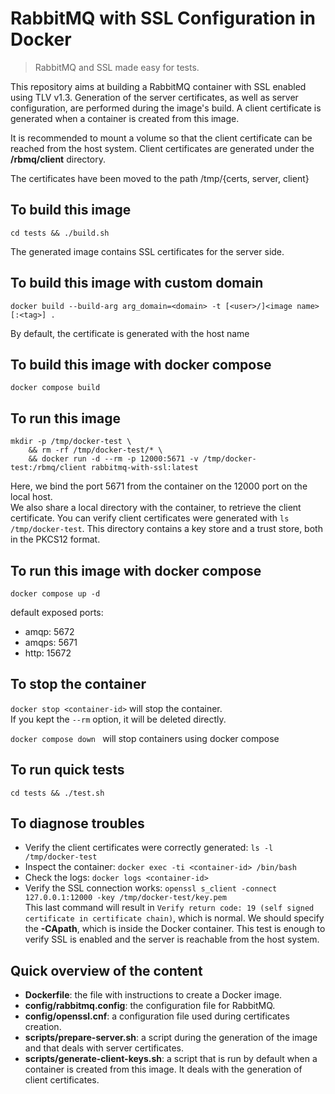 # RabbitMQ with SSL Configuration in Docker

> RabbitMQ and SSL made easy for tests.

This repository aims at building a RabbitMQ container with SSL enabled using TLV v1.3.
Generation of the server certificates, as well as server configuration, are performed during
the image's build. A client certificate is generated when a container is created from this image.

It is recommended to mount a volume so that the client certificate can be reached from the
host system. Client certificates are generated under the **/rbmq/client** directory.

The certificates have been moved to the path /tmp/{certs, server, client}

## To build this image

```shell
cd tests && ./build.sh
```

The generated image contains SSL certificates for the server side.

## To build this image with custom domain

```shell
docker build --build-arg arg_domain=<domain> -t [<user>/]<image name>[:<tag>] .
```

By default, the certificate is generated with the host name

## To build this image with docker compose 

```shell
docker compose build 
```

## To run this image

```
mkdir -p /tmp/docker-test \
	&& rm -rf /tmp/docker-test/* \
	&& docker run -d --rm -p 12000:5671 -v /tmp/docker-test:/rbmq/client rabbitmq-with-ssl:latest
```

Here, we bind the port 5671 from the container on the 12000 port on the local host.  
We also share a local directory with the container, to retrieve the client certificate.
You can verify client certificates were generated with `ls /tmp/docker-test`. This directory contains
a key store and a trust store, both in the PKCS12 format.

## To run this image with docker compose 

```shell
docker compose up -d 
```

default exposed ports: 
- amqp: 5672
- amqps: 5671
- http: 15672

## To stop the container

`docker stop <container-id>` will stop the container.  
If you kept the `--rm` option, it will be deleted directly.

```docker compose down ``` will stop containers using docker compose

## To run quick tests

```
cd tests && ./test.sh
```

## To diagnose troubles

- Verify the client certificates were correctly generated: `ls -l /tmp/docker-test`
- Inspect the container: `docker exec -ti <container-id> /bin/bash`
- Check the logs: `docker logs <container-id>`
- Verify the SSL connection works: `openssl s_client -connect 127.0.0.1:12000 -key /tmp/docker-test/key.pem`  
  This last command will result in `Verify return code: 19 (self signed certificate in certificate chain)`, which is normal.
  We should specify the **-CApath**, which is inside the Docker container. This test is enough to verify SSL is enabled and
  the server is reachable from the host system.

## Quick overview of the content

- **Dockerfile**: the file with instructions to create a Docker image.
- **config/rabbitmq.config**: the configuration file for RabbitMQ.
- **config/openssl.cnf**: a configuration file used during certificates creation.
- **scripts/prepare-server.sh**: a script during the generation of the image and that deals with server certificates.
- **scripts/generate-client-keys.sh**: a script that is run by default when a container is created from this image.
  It deals with the generation of client certificates.
